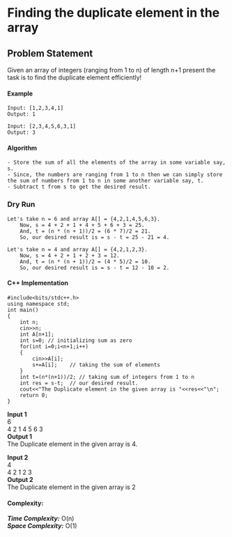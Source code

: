 # Finding the duplicate element in the array   

## Problem Statement 
Given an array of integers (ranging from 1 to n) of length n+1 present the task is to find the duplicate element efficiently!

#### Example
```
Input: [1,2,3,4,1]
Output: 1

Input: [2,3,4,5,6,3,1]
Output: 3
```

#### Algorithm
```
- Store the sum of all the elements of the array in some variable say, s.
- Since, the numbers are ranging from 1 to n then we can simply store the sum of numbers from 1 to n in some another variable say, t.
- Subtract t from s to get the desired result.
```
### Dry Run
```
Let's take n = 6 and array A[] = {4,2,1,4,5,6,3}.
    Now, s = 4 + 2 + 1 + 4 + 5 + 6 + 3 = 25.
    And, t = (n * (n + 1))/2 = (6 * 7)/2 = 21.
    So, our desired result is = s - t = 25 - 21 = 4.

Let's take n = 4 and array A[] = {4,2,1,2,3}.
    Now, s = 4 + 2 + 1 + 2 + 3 = 12.
    And, t = (n * (n + 1))/2 = (4 * 5)/2 = 10.
    So, our desired result is = s - t = 12 - 10 = 2.
```
#### C++ Implementation
```
#include<bits/stdc++.h>
using namespace std;
int main()
{
    int n;
    cin>>n;
    int A[n+1];
    int s=0; // initializing sum as zero
    for(int i=0;i<n+1;i++)
    {
        cin>>A[i];
        s+=A[i];    // taking the sum of elements
    }
    int t=(n*(n+1))/2; // taking sum of integers from 1 to n
    int res = s-t;  // our desired result.
    cout<<"The Duplicate element in the given array is "<<res<<"\n";
    return 0;
}
```
**Input 1** \
 6 \
 4 2 1 4 5 6 3 \
**Output 1** \
The Duplicate element in the given array is 4.

**Input 2** \
4 \
4 2 1 2 3 \
**Output 2** \
The Duplicate element in the given array is 2
#### Complexity:
***Time Complexity:*** O(n) \
***Space Complexity:*** O(1)


